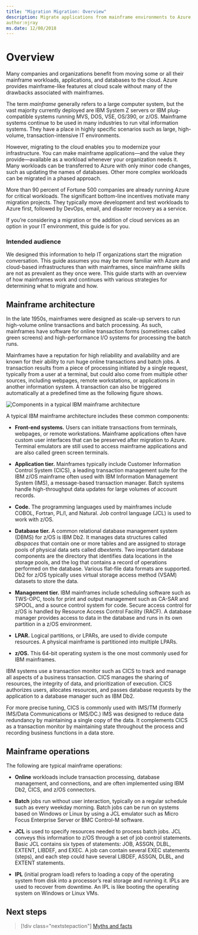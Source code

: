 ```yaml
---
title: "Migration Migration: Overview"
description: Migrate applications from mainframe environments to Azure, a proven, highly available, and scalable infrastructure for systems that currently run on mainframes. 
author:njray
ms.date: 12/08/2018
---
```


# Overview

Many companies and organizations benefit from moving some or all their mainframe workloads, applications, and databases to the cloud. Azure provides mainframe-like features at cloud scale without many of the drawbacks associated with mainframes.

The term *mainframe* generally refers to a large computer system, but the vast majority currently deployed are IBM System Z servers or IBM plug-compatible systems running MVS, DOS, VSE, OS/390, or z/OS. Mainframe systems continue to be used in many industries to run vital information systems. They have a place in highly specific scenarios such as large, high-volume,  transaction-intensive IT environments.

However, migrating to the cloud enables you to modernize your infrastructure. You can make mainframe applications—and the value they provide—available as a workload whenever your organization needs it. Many workloads can be transferred to Azure with only minor code changes, such as updating the names of databases. Other more complex workloads can be migrated in a phased approach.

More than 90 percent of Fortune 500 companies are already running Azure for critical workloads. The significant bottom-line incentives motivate many migration projects. They typically move development and test workloads to Azure first, followed by DevOps, email, and disaster recovery as a service.

If you’re considering a migration or the addition of cloud services as an option in your IT environment, this guide is for you.

### Intended audience

We designed this information to help IT organizations start the migration conversation. This guide assumes you may be more familiar with Azure and cloud-based infrastructures than with mainframes, since mainframe skills are not as prevalent as they once were. This guide starts with an overview of how mainframes work and continues with various strategies for determining what to migrate and how.

## Mainframe architecture

In the late 1950s, mainframes were designed as scale-up servers to run high-volume online transactions and batch processing. As such, mainframes have software for online transaction forms (sometimes called green screens) and high-performance I/O systems for processing the batch runs.

Mainframes have a reputation for high reliability and availability and are known for their ability to run huge online transactions and batch jobs. A transaction results from a piece of processing initiated by a single request, typically from a user at a terminal, but could also come from multiple other sources, including webpages, remote workstations, or applications in another information system. A transaction can also be triggered automatically at a predefined time as the following figure shows.

![Components in a typical IBM mainframe architecture](zOS-architectural-layers.png)

A typical IBM mainframe architecture includes these common components:

-   **Front-end systems.** Users can initiate transactions from terminals, webpages, or remote workstations. Mainframe applications often have custom user interfaces that can be preserved after migration to Azure. Terminal emulators are still used to access mainframe applications and are also called green screen terminals.

-   **Application tier.** Mainframes typically include Customer Information Control System (CICS), a leading transaction management suite for the IBM z/OS mainframe often used with IBM Information Management System (IMS), a message-based transaction manager. Batch systems handle high-throughput data updates for large volumes of account records.

-   **Code.** The programming languages used by mainframes include COBOL, Fortran, PL/I, and Natural. Job control language (JCL) is used to work with z/OS.

-   **Database tier.** A common relational database management system (DBMS) for z/OS is IBM Db2. It manages data structures called *dbspaces* that contain one or more tables and are assigned to storage pools of physical data sets called *dbextents*. Two important database components are the directory that identifies data locations in the storage pools, and the log that contains a record of operations performed on the database. Various flat-file data formats are supported. Db2 for z/OS typically uses virtual storage access method (VSAM) datasets to store the data.

-   **Management tier.** IBM mainframes include scheduling software such as TWS-OPC, tools for print and output management such as CA-SAR and SPOOL, and a source control system for code. Secure access control for z/OS is handled by Resource Access Control Facility (RACF). A database manager provides access to data in the database and runs in its own partition in a z/OS environment.

-   **LPAR.** Logical partitions, or LPARs, are used to divide compute resources. A physical mainframe is partitioned into multiple LPARs.

-   **z/OS.** This 64-bit operating system is the one most commonly used for IBM mainframes.

IBM systems use a transaction monitor such as CICS to track and manage all aspects of a business transaction. CICS manages the sharing of resources, the integrity of data, and prioritization of execution. CICS authorizes users, allocates resources, and passes database requests by the application to a database manager such as IBM Db2.

For more precise tuning, CICS is commonly used with IMS/TM (formerly IMS/Data Communications or IMS/DC.) IMS was designed to reduce data redundancy by maintaining a single copy of the data. It complements CICS as a transaction monitor by maintaining state throughout the process and recording business functions in a data store.

## Mainframe operations

The following are typical mainframe operations:

-   **Online** workloads include transaction processing, database management, and connections, and are often implemented using IBM Db2, CICS, and z/OS connectors.

-   **Batch** jobs run without user interaction, typically on a regular schedule such as every weekday morning. Batch jobs can be run on systems based on Windows or Linux by using a JCL emulator such as Micro Focus Enterprise Server or BMC Control-M software.

-   **JCL** is used to specify resources needed to process batch jobs. JCL conveys this information to z/OS through a set of job control statements. Basic JCL contains six types of statements: JOB, ASSGN, DLBL, EXTENT, LIBDEF, and EXEC. A job can contain several EXEC statements (steps), and each step could have several LIBDEF, ASSGN, DLBL, and EXTENT statements.

-   **IPL** (initial program load) refers to loading a copy of the operating system from disk into a processor’s real storage and running it. IPLs are used to recover from downtime. An IPL is like booting the operating system on Windows or Linux VMs.

## Next steps


> [!div class="nextstepaction"]
> [Myths and facts](myths-and-facts.md)
